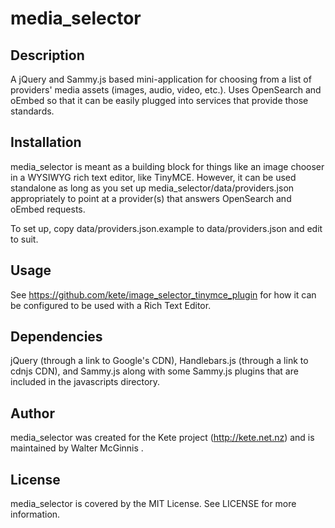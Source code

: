 # media_selector

## Description

A jQuery and Sammy.js based mini-application for choosing from a list of providers' media assets (images, audio, video, etc.). Uses OpenSearch and oEmbed so that it can be easily plugged into services that provide those standards.

## Installation

media_selector is meant as a building block for things like an image chooser in a WYSIWYG rich text editor, like TinyMCE. However, it can be used standalone as long as you set up media_selector/data/providers.json appropriately to point at a provider(s) that answers OpenSearch and oEmbed requests.

To set up, copy data/providers.json.example to data/providers.json and edit to suit.

## Usage

See https://github.com/kete/image_selector_tinymce_plugin for how it can be configured to be used with a Rich Text Editor.

## Dependencies

jQuery (through a link to Google's CDN), Handlebars.js (through a link to cdnjs CDN), and Sammy.js along with some Sammy.js plugins that are included in the javascripts directory.

## Author

media_selector was created for the Kete project (http://kete.net.nz) and is maintained by Walter McGinnis <walter a-t katipo dot co dot nz>.

## License

media_selector is covered by the MIT License. See LICENSE for more information.
